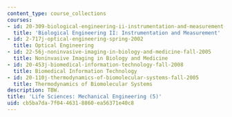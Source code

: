 ```yaml
---
content_type: course_collections
courses:
- id: 20-309-biological-engineering-ii-instrumentation-and-measurement-fall-2006
  title: 'Biological Engineering II: Instrumentation and Measurement'
- id: 2-717j-optical-engineering-spring-2002
  title: Optical Engineering
- id: 22-56j-noninvasive-imaging-in-biology-and-medicine-fall-2005
  title: Noninvasive Imaging in Biology and Medicine
- id: 20-453j-biomedical-information-technology-fall-2008
  title: Biomedical Information Technology
- id: 20-110j-thermodynamics-of-biomolecular-systems-fall-2005
  title: Thermodynamics of Biomolecular Systems
description: TBW.
title: 'Life Sciences: Mechanical Engineering (5)'
uid: cb5ba7da-7f04-4631-8860-ea56371e40c8
---
```

